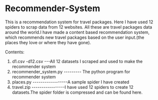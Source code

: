 # Recommender-System
This is a recommendation system for travel packages.
Here I have used 12 spiders to scrap data from 12 websites. All these are travel packages data around the world.I have made a content based recommendation system, which recommends new travel packages based on the user input.(the places they love or where they have gone).

Contents:
1. d1.csv -d12.csv ---All 12 datasets I scraped and used to make the recommender system
2. recommender_system.py --------- The python program for recommender system
3. places.py ------------------A sample spider I have created
4. travel.zip -----------------I have used 12 spiders to create 12 datasets.The spider folder is compressed and can be found here.
